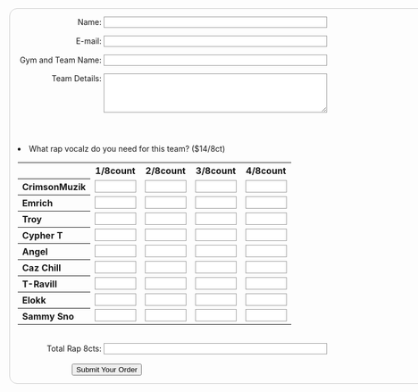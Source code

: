 <style>
    function dm(amount) 
{
string = "" + amount;
dec = string.length - string.indexOf('.');
if (string.indexOf('.') == -1)
return string + '.00';
if (dec == 1)
return string + '00';
if (dec == 2)
return string + '0';
if (dec > 3)
return string.substring(0,string.length-dec+3);
return string;
}
    form {
  /* Just to center the form on the page */
  margin: 0 auto;
  width: 850px;
  /* To see the outline of the form */
  padding: 1em;
  border: 1px solid #CCC;
  border-radius: 1em;
}

form div + div {
  margin-top: 1em;
}

label {
  /* To make sure that all labels have the same size and are properly aligned */
  display: inline-block;
  width: 150px;
  text-align: right;
}

label1 {
  /* To make sure that all labels have the same size and are properly aligned */
  display: inline-block;
  text-align: right;
}

input, textarea {
  /* To make sure that all text fields have the same font settings
     By default, textareas have a monospace font */
  font: 1em sans-serif;

  /* To give the same size to all text fields */
  width: 400px;
  box-sizing: border-box;

  /* To harmonize the look & feel of text field border */
  border: 1px solid #999;
}

input:focus, textarea:focus {
  /* To give a little highlight on active elements */
  border-color: #000;
}

textarea {
  /* To properly align multiline text fields with their labels */
  vertical-align: top;

  /* To give enough room to type some text */
  height: 5em;
}

.button {
  /* To position the buttons to the same position of the text fields */
  padding-left: 90px; /* same size as the label elements */
}

button {
  /* This extra margin represent roughly the same space as the space
     between the labels and their text fields */
  margin-left: .5em;
}
</style>
<form action="submitted.html" method="post" name="retail">  
  <div>
    <label for="name">Name:</label>
    <input type="text" id="name" name="user_name">
  </div>
  <div>
    <label for="mail">E-mail:</label>
    <input type="email" id="mail" name="user_mail">
  </div>
    <div>
    <label for="gym_name">Gym and Team Name:</label>
    <input type="text" id="gym_name">
  </div>
  <div>
    <label for="details">Team Details:</label>
    <textarea id="details"></textarea>
  </div>
  <div>
      <header></header>
<form>
<li class="form-line" data-type="control_matrix" id="id_19">
          <label1 class="form-label form-label-left form-label-auto" id="label_19" for="input_19"> What rap vocalz do you need for this team? ($14/8ct) </label1>
          <div id="cid_19" class="form-input">
            <table summary="" cellpadding="4" cellspacing="0" class="form-matrix-table" data-component="matrix">
              <tbody>
                <tr>
                  <th style="border:none"></th>
                  <th class="form-matrix-column-headers form-matrix-column_0">
                    1/8count
                  </th>
                  <th class="form-matrix-column-headers form-matrix-column_1">
                    2/8count
                  </th>
                  <th class="form-matrix-column-headers form-matrix-column_2">
                    3/8count
                  </th>
                  <th class="form-matrix-column-headers form-matrix-column_3">
                    4/8count
                  </th>
                </tr>
                <tr>
                  <th style="text-align:left" class="form-matrix-row-headers">
                    CrimsonMuzik
                  </th>
                  <td style="text-align:center" class="form-matrix-values">
                    <input type="text" id="input_19_0_1" class="form-textbox validate[Currency]" size="5" name="1_8ct_A_whatRap[0][]" style="width:100%;box-sizing:border-box" value="" onchange="calculate()">
                  </td>
                  <td style="text-align:center" class="form-matrix-values">
                    <input type="text" id="input_19_0_1" class="form-textbox validate[Currency]" size="5" name="2_8ct_A_whatRap[0][]" style="width:100%;box-sizing:border-box" value="" onchange="calculate()">
                  </td>
                  <td style="text-align:center" class="form-matrix-values">
                    <input type="text" id="input_19_0_2" class="form-textbox validate[Currency]" size="5" name="3_8ct_A_whatRap[0][]" style="width:100%;box-sizing:border-box" value="" onchange="calculate()">
                  </td>
                  <td style="text-align:center" class="form-matrix-values">
                    <input type="text" id="input_19_0_3" class="form-textbox validate[Currency]" size="5" name="4_8ct_A_whatRap[0][]" style="width:100%;box-sizing:border-box" value="" onchange="calculate()">
                  </td>
                </tr>
                <tr>
                  <th style="text-align:left" class="form-matrix-row-headers">
                    Emrich
                  </th>
                  <td style="text-align:center" class="form-matrix-values">
                    <input type="text" id="input_19_1_0" class="form-textbox validate[Currency]" size="5" name="q19_whatRap[1][]" style="width:100%;box-sizing:border-box" value="" onchange="calculate()">
                  </td>
                  <td style="text-align:center" class="form-matrix-values">
                    <input type="text" id="input_19_1_1" class="form-textbox validate[Currency]" size="5" name="q19_whatRap[1][]" style="width:100%;box-sizing:border-box" value="" onchange="calculate()">
                  </td>
                  <td style="text-align:center" class="form-matrix-values">
                    <input type="text" id="input_19_1_2" class="form-textbox validate[Currency]" size="5" name="q19_whatRap[1][]" style="width:100%;box-sizing:border-box" value="" onchange="calculate()">
                  </td>
                  <td style="text-align:center" class="form-matrix-values">
                    <input type="text" id="input_19_1_3" class="form-textbox validate[Currency]" size="5" name="q19_whatRap[1][]" style="width:100%;box-sizing:border-box" value="" onchange="calculate()">
                  </td>
                </tr>
                <tr>
                  <th style="text-align:left" class="form-matrix-row-headers">
                    Troy
                  </th>
                  <td style="text-align:center" class="form-matrix-values">
                    <input type="text" id="input_19_2_0" class="form-textbox validate[Currency]" size="5" name="q19_whatRap[2][]" style="width:100%;box-sizing:border-box" value="" onchange="calculate()">
                  </td>
                  <td style="text-align:center" class="form-matrix-values">
                    <input type="text" id="input_19_2_1" class="form-textbox validate[Currency]" size="5" name="q19_whatRap[2][]" style="width:100%;box-sizing:border-box" value="" onchange="calculate()">
                  </td>
                  <td style="text-align:center" class="form-matrix-values">
                    <input type="text" id="input_19_2_2" class="form-textbox validate[Currency]" size="5" name="q19_whatRap[2][]" style="width:100%;box-sizing:border-box" value="" onchange="calculate()">
                  </td>
                  <td style="text-align:center" class="form-matrix-values">
                    <input type="text" id="input_19_2_3" class="form-textbox validate[Currency]" size="5" name="q19_whatRap[2][]" style="width:100%;box-sizing:border-box" value="" onchange="calculate()">
                  </td>
                </tr>
                <tr>
                  <th style="text-align:left" class="form-matrix-row-headers">
                    Cypher T
                  </th>
                  <td style="text-align:center" class="form-matrix-values">
                    <input type="text" id="input_19_3_0" class="form-textbox validate[Currency]" size="5" name="q19_whatRap[3][]" style="width:100%;box-sizing:border-box" value="" onchange="calculate()">
                  </td>
                  <td style="text-align:center" class="form-matrix-values">
                    <input type="text" id="input_19_3_1" class="form-textbox validate[Currency]" size="5" name="q19_whatRap[3][]" style="width:100%;box-sizing:border-box" value="" onchange="calculate()">
                  </td>
                  <td style="text-align:center" class="form-matrix-values">
                    <input type="text" id="input_19_3_2" class="form-textbox validate[Currency]" size="5" name="q19_whatRap[3][]" style="width:100%;box-sizing:border-box" value="" onchange="calculate()">
                  </td>
                  <td style="text-align:center" class="form-matrix-values">
                    <input type="text" id="input_19_3_3" class="form-textbox validate[Currency]" size="5" name="q19_whatRap[3][]" style="width:100%;box-sizing:border-box" value="" onchange="calculate()">
                  </td>
                </tr>
                <tr>
                  <th style="text-align:left" class="form-matrix-row-headers">
                    Angel
                  </th>
                  <td style="text-align:center" class="form-matrix-values">
                    <input type="text" id="input_19_4_0" class="form-textbox validate[Currency]" size="5" name="q19_whatRap[4][]" style="width:100%;box-sizing:border-box" value="" onchange="calculate()">
                  </td>
                  <td style="text-align:center" class="form-matrix-values">
                    <input type="text" id="input_19_4_1" class="form-textbox validate[Currency]" size="5" name="q19_whatRap[4][]" style="width:100%;box-sizing:border-box" value="" onchange="calculate()">
                  </td>
                  <td style="text-align:center" class="form-matrix-values">
                    <input type="text" id="input_19_4_2" class="form-textbox validate[Currency]" size="5" name="q19_whatRap[4][]" style="width:100%;box-sizing:border-box" value="" onchange="calculate()">
                  </td>
                  <td style="text-align:center" class="form-matrix-values">
                    <input type="text" id="input_19_4_3" class="form-textbox validate[Currency]" size="5" name="q19_whatRap[4][]" style="width:100%;box-sizing:border-box" value="" onchange="calculate()">
                  </td>
                </tr>
                <tr>
                  <th style="text-align:left" class="form-matrix-row-headers">
                    Caz Chill
                  </th>
                  <td style="text-align:center" class="form-matrix-values">
                    <input type="text" id="input_19_5_0" class="form-textbox validate[Currency]" size="5" name="q19_whatRap[5][]" style="width:100%;box-sizing:border-box" value="" onchange="calculate()">
                  </td>
                  <td style="text-align:center" class="form-matrix-values">
                    <input type="text" id="input_19_5_1" class="form-textbox validate[Currency]" size="5" name="q19_whatRap[5][]" style="width:100%;box-sizing:border-box" value="" onchange="calculate()">
                  </td>
                  <td style="text-align:center" class="form-matrix-values">
                    <input type="text" id="input_19_5_2" class="form-textbox validate[Currency]" size="5" name="q19_whatRap[5][]" style="width:100%;box-sizing:border-box" value="">
                  </td>
                  <td style="text-align:center" class="form-matrix-values">
                    <input type="text" id="input_19_5_3" class="form-textbox validate[Currency]" size="5" name="q19_whatRap[5][]" style="width:100%;box-sizing:border-box" value="" onchange="calculate()">
                  </td>
                </tr>
                <tr>
                  <th style="text-align:left" class="form-matrix-row-headers">
                    T-Ravill
                  </th>
                  <td style="text-align:center" class="form-matrix-values">
                    <input type="text" id="input_19_6_0" class="form-textbox validate[Currency]" size="5" name="q19_whatRap[6][]" style="width:100%;box-sizing:border-box" value="" onchange="calculate()">
                  </td>
                  <td style="text-align:center" class="form-matrix-values">
                    <input type="text" id="input_19_6_1" class="form-textbox validate[Currency]" size="5" name="q19_whatRap[6][]" style="width:100%;box-sizing:border-box" value="" onchange="calculate()">
                  </td>
                  <td style="text-align:center" class="form-matrix-values">
                    <input type="text" id="input_19_6_2" class="form-textbox validate[Currency]" size="5" name="q19_whatRap[6][]" style="width:100%;box-sizing:border-box" value="" onchange="calculate()">
                  </td>
                  <td style="text-align:center" class="form-matrix-values">
                    <input type="text" id="input_19_6_3" class="form-textbox validate[Currency]" size="5" name="q19_whatRap[6][]" style="width:100%;box-sizing:border-box" value="" onchange="calculate()">
                  </td>
                </tr>
                <tr>
                  <th style="text-align:left" class="form-matrix-row-headers">
                    Elokk          
                  </th>
                  <td style="text-align:center" class="form-matrix-values">
                    <input type="text" id="input_19_7_0" class="form-textbox validate[Currency]" size="5" name="q19_whatRap[7][]" style="width:100%;box-sizing:border-box" value="" onchange="calculate()">
                  </td>
                  <td style="text-align:center" class="form-matrix-values">
                    <input type="text" id="input_19_7_1" class="form-textbox validate[Currency]" size="5" name="q19_whatRap[7][]" style="width:100%;box-sizing:border-box" value="" onchange="calculate()">
                  </td>
                  <td style="text-align:center" class="form-matrix-values">
                    <input type="text" id="input_19_7_2" class="form-textbox validate[Currency]" size="5" name="q19_whatRap[7][]" style="width:100%;box-sizing:border-box" value="" onchange="calculate()">
                  </td>
                  <td style="text-align:center" class="form-matrix-values">
                    <input type="text" id="input_19_7_3" class="form-textbox validate[Currency]" size="5" name="q19_whatRap[7][]" style="width:100%;box-sizing:border-box" value="" onchange="calculate()">
                  </td>
                </tr>
                <tr>
                  <th style="text-align:left" class="form-matrix-row-headers">
                    Sammy Sno
                  </th>
                  <td style="text-align:center" class="form-matrix-values">
                    <input type="text" id="input_19_8_0" class="form-textbox validate[Currency]" size="5" name="q19_whatRap[8][]" style="width:100%;box-sizing:border-box" value="" onchange="calculate()">
                  </td>
                  <td style="text-align:center" class="form-matrix-values">
                    <input type="text" id="input_19_8_1" class="form-textbox validate[Currency]" size="5" name="q19_whatRap[8][]" style="width:100%;box-sizing:border-box" value="" onchange="calculate()">
                  </td>
                  <td style="text-align:center" class="form-matrix-values">
                    <input type="text" id="input_19_8_2" class="form-textbox validate[Currency]" size="5" name="q19_whatRap[8][]" style="width:100%;box-sizing:border-box" value="" onchange="calculate()">
                  </td>
                  <td style="text-align:center" class="form-matrix-values">
                    <input type="text" id="input_19_8_3" class="form-textbox validate[Currency]" size="5" name="q19_whatRap[8][]" style="width:100%;box-sizing:border-box" value="" onchange="calculate()">
                  </td>
                </tr>
              </tbody>
            </table>
          </div>
        </li>
        <br>
    <div>
    <label for="total_rap">Total Rap 8cts:</label>
    <input type="text" id="total_rap" name="total_rap">
  </div>
    <br>
  <div class="button">
  <button type="submit">Submit Your Order</button>
</div>
</form>
